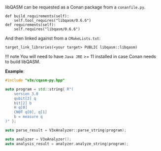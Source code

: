 libQASM can be requested as a Conan package from a `conanfile.py`.

```
def build_requirements(self):
    self.tool_requires("libqasm/0.6.6")
def requirements(self):
    self.requires("libqasm/0.6.6")
```

And then linked against from a `CMakeLists.txt`:

```
target_link_libraries(<your target> PUBLIC libqasm::libqasm)
```

!!! note
    You will need to have `Java JRE` >= 11 installed in case Conan needs to build libQASM.

**Example**:

```cpp
#include "v3x/cqasm-py.hpp"

auto program = std::string{ R"(
    version 3.0
    qubit[2] q
    bit[2] b
    H q[0]
    CNOT q[0], q[1]
    b = measure q
)" };

auto parse_result = V3xAnalyzer::parse_string(program);

auto analyzer = V3xAnalyzer();
auto analysis_result = analyzer.analyze_string(program);
```
